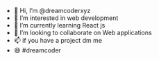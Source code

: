- 👋 Hi, I’m @dreamcoderxyz
- 👀 I’m interested in web development
- 🌱 I’m currently learning React js
- 💞️ I’m looking to collaborate on Web applications
- 📫 if you have a project dm me
- 😄 #dreamcoder

<!---
dreamcoderxyz/dreamcoderxyz is a ✨ special ✨ repository because its `README.md` (this file) appears on your GitHub profile.
You can click the Preview link to take a look at your changes.
--->
